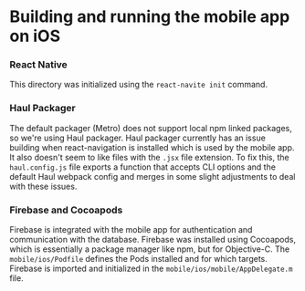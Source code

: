 # Building and running the mobile app on iOS

### React Native

This directory was initialized using the `react-navite init` command.

### Haul Packager

The default packager (Metro) does not support local npm linked packages, so we're using Haul packager.
Haul packager currently has an issue building when react-navigation is installed which is used by the mobile app.
It also doesn't seem to like files with the `.jsx` file extension.
To fix this, the `haul.config.js` file exports a function that accepts CLI options and the default Haul
webpack config and merges in some slight adjustments to deal with these issues.

### Firebase and Cocoapods

Firebase is integrated with the mobile app for authentication and communication with the database.
Firebase was installed using Cocoapods, which is essentially a package manager like npm, but for Objective-C.
The `mobile/ios/Podfile` defines the Pods installed and for which targets.
Firebase is imported and initialized in the `mobile/ios/mobile/AppDelegate.m` file.
